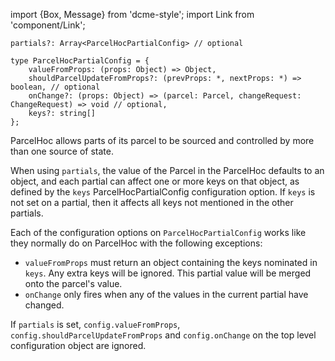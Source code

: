 import {Box, Message} from 'dcme-style';
import Link from 'component/Link';

```flow
partials?: Array<ParcelHocPartialConfig> // optional

type ParcelHocPartialConfig = {
    valueFromProps: (props: Object) => Object,
    shouldParcelUpdateFromProps?: (prevProps: *, nextProps: *) => boolean, // optional
    onChange?: (props: Object) => (parcel: Parcel, changeRequest: ChangeRequest) => void // optional,
    keys?: string[]
};
```

ParcelHoc allows parts of its parcel to be sourced and controlled by more than one source of state.

When using `partials`, the value of the Parcel in the ParcelHoc defaults to an object, and each partial can affect one or more keys on that object, as defined by the `keys` ParcelHocPartialConfig configuration option. If `keys` is not set on a partial, then it affects all keys not mentioned in the other partials.

Each of the configuration options on `ParcelHocPartialConfig` works like they normally do on ParcelHoc with the following exceptions:

- `valueFromProps` must return an object containing the keys nominated in `keys`. Any extra keys will be ignored. This partial value will be merged onto the parcel's value.
- `onChange` only fires when any of the values in the current partial have changed.

If `partials` is set, `config.valueFromProps`, `config.shouldParcelUpdateFromProps` and `config.onChange` on the top level configuration object are ignored.
